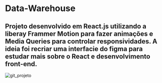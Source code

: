 # Data-Warehouse

## Projeto desenvolvido em React.js utilizando a liberay Frammer Motion para fazer animações e Media Queries para controlar responsividades. A ideia foi recriar uma interfacie do figma para estudar mais sobre o React e desenvolvimento front-end.

![git_projeto](https://github.com/ViniciusPassoni97/Data-Warehouse/blob/main/Gif%20Projeto.gif)
